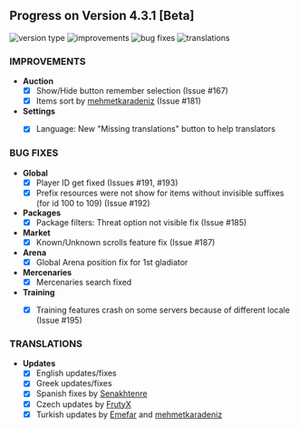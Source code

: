 ## Progress on Version 4.3.1 [Beta]

![version type](https://img.shields.io/badge/version-beta-yellow.svg?style=flat-square)
![improvements](https://img.shields.io/badge/improvements-2-green.svg?style=flat-square)
![bug fixes](https://img.shields.io/badge/bug%20fixes-5-red.svg?style=flat-square)
![translations](https://img.shields.io/badge/translations-6-blue.svg?style=flat-square)

### IMPROVEMENTS
- **Auction**
	- [x] Show/Hide button remember selection (Issue #167)
	- [x] Items sort by [mehmetkaradeniz](https://github.com/mehmetkaradeniz) (Issue #181)
- **Settings**
	- [x] Language: New "Missing translations" button to help translators


### BUG FIXES
- **Global**
	- [x] Player ID get fixed (Issues #191, #193)
	- [x] Prefix resources were not show for items without invisible suffixes (for id 100 to 109) (Issue #192)
- **Packages**
	- [x] Package filters: Threat option not visible fix (Issue #185)
- **Market**
	- [x] Known/Unknown scrolls feature fix (Issue #187)
- **Arena**
	- [x] Global Arena position fix for 1st gladiator
- **Mercenaries**
	- [x] Mercenaries search fixed
- **Training**
	- [x] Training features crash on some servers because of different locale (Issue #195)


### TRANSLATIONS
-  **Updates**
	- [x] English updates/fixes
	- [x] Greek updates/fixes
	- [x] Spanish fixes by [Senakhtenre](https://github.com/Senakhtenre)
	- [x] Czech updates by [FrutyX](https://github.com/FrutyX)
	- [x] Turkish updates by [Emefar](https://github.com/Emefar) and [mehmetkaradeniz](https://github.com/mehmetkaradeniz)
